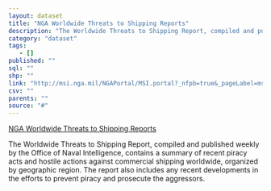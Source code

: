 ```yaml
---
layout: dataset
title: "NGA Worldwide Threats to Shipping Reports"
description: "The Worldwide Threats to Shipping Report, compiled and published weekly by the Office of Naval Intelligence, contains a summary of recent piracy acts and hostile actions against commercial shipping worldwide, organized by geographic region. The report also includes any recent developments in the efforts to prevent piracy and prosecute the aggressors."
category: "dataset"
tags: 
   - []
published: ""
sql: ""
shp: ""
link: "http://msi.nga.mil/NGAPortal/MSI.portal?_nfpb=true&_pageLabel=msi_portal_page_64"
csv: ""
parents: ""
source: "#"
---
```

[NGA Worldwide Threats to Shipping Reports]

[NGA Worldwide Threats to Shipping Reports]: http://msi.nga.mil/NGAPortal/MSI.portal?_nfpb=true&_pageLabel=msi_portal_page_64
<p class='data desc'>The Worldwide Threats to Shipping Report, compiled and published weekly by the Office of Naval Intelligence, contains a summary of recent piracy acts and hostile actions against commercial shipping worldwide, organized by geographic region. The report also includes any recent developments in the efforts to prevent piracy and prosecute the aggressors.</p>
